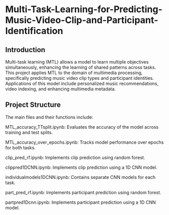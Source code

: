 # Multi-Task-Learning-for-Predicting-Music-Video-Clip-and-Participant-Identification



## Introduction
Multi-task learning (MTL) allows a model to learn multiple objectives simultaneously, enhancing the learning of shared patterns across tasks. This project applies MTL to the domain of multimedia processing, specifically predicting music video clip types and participant identities. Applications of this model include personalized music recommendations, video indexing, and enhancing multimedia metadata.

## Project Structure
The main files and their functions include:

MTL_accuracy_TTsplit.ipynb: Evaluates the accuracy of the model across training and test splits.


MTL_accuracy_over_epochs.ipynb: Tracks model performance over epochs for both tasks.


clip_pred_rf.ipynb: Implements clip prediction using random forest.

clippred1DCNN.ipynb: Implements clip prediction using a 1D CNN model.


individualmodels1DCNN.ipynb: Contains separate CNN models for each task.


part_pred_rf.ipynb: Implements participant prediction using random forest.


partpred1Dcnn.ipynb: Implements participant prediction using a 1D CNN model.

